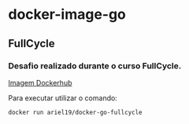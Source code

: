 # docker-image-go

## FullCycle

### Desafio realizado durante o curso FullCycle.

[Imagem Dockerhub](https://hub.docker.com/r/ariel19/docker-go-fullcycle)

Para executar utilizar o comando:

```bash
docker run ariel19/docker-go-fullcycle
```
